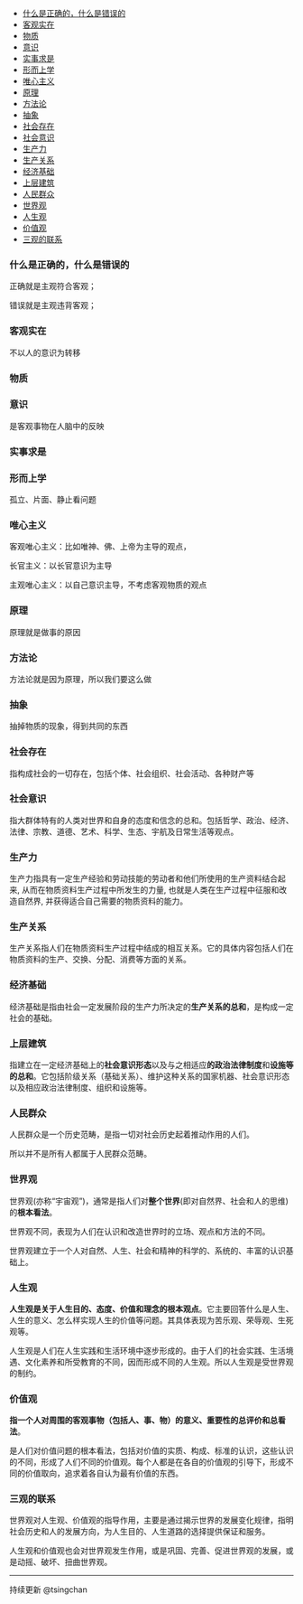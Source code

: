 

- [什么是正确的，什么是错误的](#什么是正确的什么是错误的)
- [客观实在](#客观实在)
- [物质](#物质)
- [意识](#意识)
- [实事求是](#实事求是)
- [形而上学](#形而上学)
- [唯心主义](#唯心主义)
- [原理](#原理)
- [方法论](#方法论)
- [抽象](#抽象)
- [社会存在](#社会存在)
- [社会意识](#社会意识)
- [生产力](#生产力)
- [生产关系](#生产关系)
- [经济基础](#经济基础)
- [上层建筑](#上层建筑)
- [人民群众](#人民群众)
- [世界观](#世界观)
- [人生观](#人生观)
- [价值观](#价值观)
- [三观的联系](#三观的联系)



### 什么是正确的，什么是错误的
正确就是主观符合客观；

错误就是主观违背客观；

### 客观实在

不以人的意识为转移

### 物质


### 意识

是客观事物在人脑中的反映

### 实事求是

### 形而上学

孤立、片面、静止看问题

### 唯心主义

客观唯心主义：比如唯神、佛、上帝为主导的观点，

长官主义：以长官意识为主导

主观唯心主义：以自己意识主导，不考虑客观物质的观点

### 原理

原理就是做事的原因

### 方法论

方法论就是因为原理，所以我们要这么做

### 抽象

抽掉物质的现象，得到共同的东西

### 社会存在

指构成社会的一切存在，包括个体、社会组织、社会活动、各种财产等

### 社会意识

指大群体特有的人类对世界和自身的态度和信念的总和。包括哲学、政治、经济、法律、宗教、道德、艺术、科学、生态、宇航及日常生活等观点。

### 生产力
生产力指具有一定生产经验和劳动技能的劳动者和他们所使用的生产资料结合起来, 从而在物质资料生产过程中所发生的力量, 也就是人类在生产过程中征服和改造自然界, 并获得适合自己需要的物质资料的能力。

### 生产关系

生产关系指人们在物质资料生产过程中结成的相互关系。它的具体内容包括人们在物质资料的生产、交换、分配、消费等方面的关系。

### 经济基础

经济基础是指由社会一定发展阶段的生产力所决定的**生产关系的总和**，是构成一定社会的基础。

### 上层建筑
指建立在一定经济基础上的**社会意识形态**以及与之相适应**的政治法律制度**和**设施等的总和**。它包括阶级关系（基础关系）、维护这种关系的国家机器、社会意识形态以及相应政治法律制度、组织和设施等。 

### 人民群众

人民群众是一个历史范畴，是指一切对社会历史起着推动作用的人们。

所以并不是所有人都属于人民群众范畴。

### 世界观
世界观(亦称“宇宙观”)，通常是指人们对**整个世界**(即对自然界、社会和人的思维)的**根本看法**。

世界观不同，表现为人们在认识和改造世界时的立场、观点和方法的不同。

世界观建立于一个人对自然、人生、社会和精神的科学的、系统的、丰富的认识基础上。

### 人生观

**人生观是关于人生目的、态度、价值和理念的根本观点**。它主要回答什么是人生、人生的意义、怎么样实现人生的价值等问题。其具体表现为苦乐观、荣辱观、生死观等。

人生观是人们在人生实践和生活环境中逐步形成的。由于人们的社会实践、生活境遇、文化素养和所受教育的不同，因而形成不同的人生观。所以人生观是受世界观的制约。

### 价值观

**指一个人对周围的客观事物（包括人、事、物）的意义、重要性的总评价和总看法**。

是人们对价值问题的根本看法，包括对价值的实质、构成、标准的认识，这些认识的不同，形成了人们不同的价值观。每个人都是在各自的价值观的引导下，形成不同的价值取向，追求着各自认为最有价值的东西。

### 三观的联系

世界观对人生观、价值观的指导作用，主要是通过揭示世界的发展变化规律，指明社会历史和人的发展方向，为人生目的、人生道路的选择提供保证和服务。

人生观和价值观也会对世界观发生作用，或是巩固、完善、促进世界观的发展，或是动摇、破坏、扭曲世界观。


----

持续更新 @tsingchan